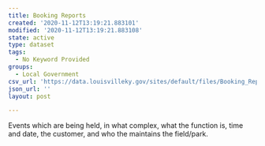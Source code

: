 ```yaml
---
title: Booking Reports
created: '2020-11-12T13:19:21.883101'
modified: '2020-11-12T13:19:21.883108'
state: active
type: dataset
tags:
  - No Keyword Provided
groups:
  - Local Government
csv_url: 'https://data.louisvilleky.gov/sites/default/files/Booking_Report.csv'
json_url: ''
layout: post

---
```

<p>Events which are being held, in what complex, what the function is, time and date, the customer, and who the maintains the field/park.</p>

